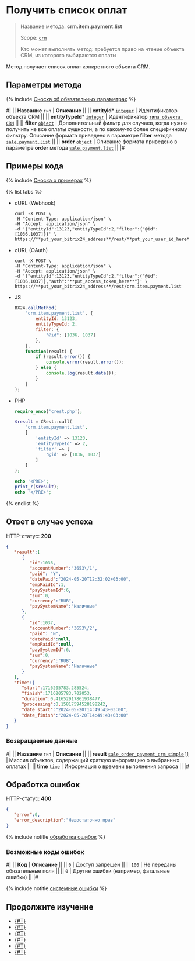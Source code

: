 # Получить список оплат

> Название метода: **crm.item.payment.list**
>
> Scope: [`crm`](../../../scopes/permissions.md)
>
> Кто может выполнять метод: требуется право на чтение объекта CRM, из которого выбираются оплаты

Метод получает список оплат конкретного объекта CRM.

## Параметры метода

{% include [Сноска об обязательных параметрах](../../../../_includes/required.md) %}

#|
|| **Название**
`тип` | **Описание** ||
|| **entityId***
[`integer`](../../../../api-reference/data-types.md) | Идентификатор объекта CRM ||
|| **entityTypeId***
[`integer`](../../../../api-reference/data-types.md) | Идентификатор [`типа объекта CRM`](../../data-types.md#object_type)  ||
|| **filter**
[`object`](../../../../api-reference/data-types.md) | Дополнительный фильтр для случаев, когда нужно получить не все оплаты сущности, а по какому-то более специфичному фильтру.
Описание формата приведено в параметре **filter** метода [`sale.payment.list`](../../../sale/payment/sale-payment-list.md)  ||
|| **order**
[`object`](../../../../api-reference/data-types.md) | Описание формата приведено в параметре **order** метода [`sale.payment.list`](../../../sale/payment/sale-payment-list.md) ||
|#

## Примеры кода

{% include [Сноска о примерах](../../../../_includes/examples.md) %}

{% list tabs %}

- cURL (Webhook)

    ```http
    curl -X POST \
    -H "Content-Type: application/json" \
    -H "Accept: application/json" \
    -d '{"entityId":13123,"entityTypeId":2,"filter":{"@id":[1036,1037]}}' \
    https://**put_your_bitrix24_address**/rest/**put_your_user_id_here**/**put_your_webhook_here**/crm.item.payment.list
    ```

- cURL (OAuth) 

    ```http
    curl -X POST \
    -H "Content-Type: application/json" \
    -H "Accept: application/json" \
    -d '{"entityId":13123,"entityTypeId":2,"filter":{"@id":[1036,1037]},"auth":"**put_access_token_here**"}' \
    https://**put_your_bitrix24_address**/rest/crm.item.payment.list
    ```

- JS

    ```js
    BX24.callMethod(
        'crm.item.payment.list', {
            entityId: 13123,
            entityTypeId: 2,
            filter: {
                "@id": [1036, 1037]
            },
        },
        function(result) {
            if (result.error()) {
                console.error(result.error());
            } else {
                console.log(result.data());
            }
        }
    );
    ```

- PHP

    ```php
    require_once('crest.php');

    $result = CRest::call(
        'crm.item.payment.list',
        [
            'entityId' => 13123,
            'entityTypeId' => 2,
            'filter' => [
                '@id' => [1036, 1037]
            ]
        ]
    );

    echo '<PRE>';
    print_r($result);
    echo '</PRE>';
    ```

{% endlist %}

## Ответ в случае успеха

HTTP-статус: **200**

```json
{
   "result":[
      {
         "id":1036,
         "accountNumber":"3653\/1",
         "paid": "Y",
         "datePaid":"2024-05-20T12:32:02+03:00",
         "empPaidId":1,
         "paySystemId":6,
         "sum":0,
         "currency":"RUB",
         "paySystemName":"Наличные"
      },
      {
         "id":1037,
         "accountNumber":"3653\/2",
         "paid": "N",
         "datePaid":null,
         "empPaidId":null,
         "paySystemId":6,
         "sum":0,
         "currency":"RUB",
         "paySystemName":"Наличные"
      }
   ],
   "time":{
      "start":1716205783.285524,
      "finish":1716205783.702053,
      "duration":0.41652917861938477,
      "processing":0.15817594528198242,
      "date_start":"2024-05-20T14:49:43+03:00",
      "date_finish":"2024-05-20T14:49:43+03:00"
   }
}
```

### Возвращаемые данные

#|
|| **Название**
`тип` | **Описание** ||
|| **result**
[`sale_order_payment_crm_simple[]`](crm-item-payment-get.md#sale_order_payment_crm_simple) | Массив объектов, содержащий краткую информацию о выбранных оплатах  ||
|| **time**
[`time`](../../../../api-reference/data-types.md) | Информация о времени выполнения запроса ||
|#

## Обработка ошибок

HTTP-статус: **400**

```json
{
   "error":0,
   "error_description":"Недостаточно прав"
}
```

{% include notitle [обработка ошибок](../../../../_includes/error-info.md) %}

### Возможные коды ошибок

#|
|| **Код** | **Описание** ||
|| `0` | Доступ запрещен ||
|| `100` | Не переданы обязательные поля ||
|| `0` | Другие ошибки (например, фатальные ошибки) ||
|#

{% include notitle [системные ошибки](../../../../_includes/system-errors.md) %}

## Продолжите изучение

- [{#T}](./crm-item-payment-update.md)
- [{#T}](./crm-item-payment-delete.md)
- [{#T}](./crm-item-payment-get.md)
- [{#T}](./crm-item-payment-pay.md)
- [{#T}](./crm-item-payment-unpay.md)
- [{#T}](./crm-item-payment-add.md)